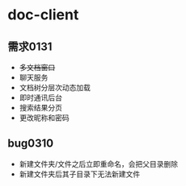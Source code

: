 # doc-client

## 需求0131

- ~~多文档窗口~~
- 聊天服务
- 文档树分层次动态加载
- 即时通讯后台
- 搜索结果分页
- 更改昵称和密码

## bug0310

- 新建文件夹/文件之后立即重命名，会把父目录删除
- 新建文件夹后其子目录下无法新建文件
